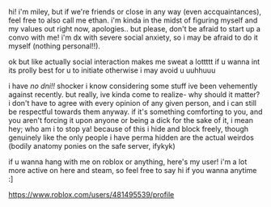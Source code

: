 hi! i'm miley, but if we're friends or close in any way (even accquaintances), feel free to also call me ethan.
i'm kinda in the midst of figuring myself and my values out right now, apologies.. but please, don't be afraid to start up a convo with me! i'm dx with severe social anxiety, so i may be afraid to do it myself (nothing personal!!).

ok but like actually social interaction makes me sweat a lottttt if u wanna int its prolly best for u to initiate otherwise i may avoid u uuhhuuu

i have *no dni!!* shocker i know considering some stuff ive been vehemently against recently. but really, ive kinda come to realize- why should it matter? i don't have to agree with every opinion of any given person, and i can still be respectful towards them anyway. if it's something comforting to you, and you aren't forcing it upon anyone or being a dick for the sake of it, i mean hey; who am i to stop ya! because of this i hide and block freely, though genuinely like the only people i have perma hidden are the actual weirdos (bodily anatomy ponies on the safe server, ifykyk)

if u wanna hang with me on roblox or anything, here's my user! i'm a lot more active on here and steam, so feel free to say hi if you wanna anytime :]

https://www.roblox.com/users/481495539/profile
